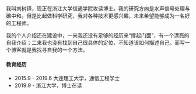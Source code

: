 我叫刘树铎，现正在浙江大学信通学院攻读博士。我的研究方向是水声信号处理与碳中和。但是比起做科学研究，我对各种技术更感兴趣，未来希望能够成为一名好的工程师。

我的个人介绍还在建设中，一来我还没有足够的经历来“撑起门面”，有一个漂亮的自我介绍；二来我也没有找到自己很具体的定位，不知道该如何描述自己。而写一个博客就是我找寻自我的一个方法。

#### 教育经历
- 2015.9 - 2019.6 大连理工大学，通信工程学士
- 2019.9 - 浙江大学，博士在读
